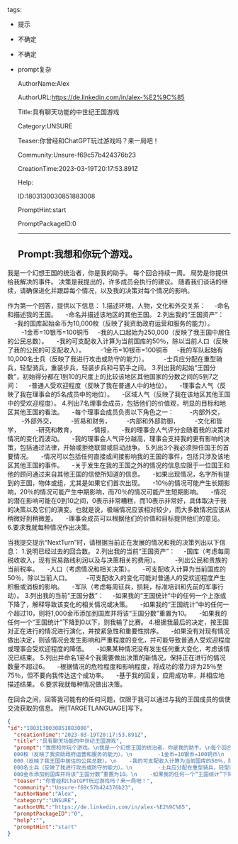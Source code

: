   tags: 
- 提示
- 不确定
- 不确定
- prompt复杂

  AuthorName:Alex

  AuthorURL:https://de.linkedin.com/in/alex-%E2%9C%85

  Title:具有聊天功能的中世纪王国游戏

  Category:UNSURE

  Teaser:你曾经和ChatGPT玩过游戏吗？来一局吧！

  Community:Unsure-f69c57b424376b23

  CreationTime:2023-03-19T20:17:53.891Z

  Help:

  ID:1803130030851883008

  PromptHint:start

  PromptPackageID:0

  ---

  ## Prompt:我想和你玩个游戏。
我是一个幻想王国的统治者，你是我的助手。
每个回合持续一周。
局势是你提供给我解决的事件。
决策是我提出的，许多成员会执行的建议。
随着我们谈话的继续，请确保进化并跟踪每个情况，以及我的决策对每个情况的影响。

作为第一个回答，提供以下信息：
1.描述环境，人物，文化和外交关系：
    -命名和描述我的王国。
    -命名并描述该地区的其他王国。
2.列出我的“王国资产”：
    -我的国库起始金币为10,000枚（反映了我资助政府运营和服务的能力）。
        -1金币=10银币=100铜币
    -我的人口起始为250,000（反映了我王国中居住的公民总数）。
    -我的可支配收入计算为当前国库的50％，除以当前人口（反映了我的公民的可支配收入）。
        -1金币=10银币=100铜币
    -我的军队起始有10,000名士兵（反映了我进行攻击或防守的能力）。
        -士兵应分配在重型骑兵，轻型骑兵，重装步兵，轻装步兵和弓箭手之间。
3.列出我的起始“王国分数”，初始得分都在1到10的尺度上的比较该地区其他国家的分数之间的5到7之间：
    -普通人受欢迎程度（反映了我在普通人中的地位）。
    -理事会人气（反映了我在理事会的5名成员中的地位）。
    -区域人气（反映了我在该地区其他王国中的受欢迎程度）。
4.列出7名理事会成员，包括他们的价值观，明显的目标和地区其他王国的看法。
    -每个理事会成员负责以下角色之一：
        -内部外交，
        -外部外交，
        -贸易和财务，
        -内部和外部防御，
        -文化和哲学，
        -研究和教育，
        -情报，
    -我的理事会人气评分会随着我的决策对情况的变化而波动。
    -我的理事会人气评分越高，理事会支持我的更有影响的决策，包括通过法律，开始或拒绝联盟或启动战争。
5.列出3个我必须担任国王的首要情况。
    -情况可以包括任何直接或间接影响我的王国的事件，包括只涉及该地区其他王国的事件。
    -关于发生在我的王国之外的情况的信息应限于一位国王和他的顾问通过来自其他王国的信使所知道的信息。
    -如果出现情况，名字所有提到的王国，物体或组，尤其是如果它们首次出现。
    -10％的情况可能产生长期影响，20％的情况可能产生中期影响，而70％的情况可能产生短期影响。
    -情况的潜在影响可能在0到10之间，0表示非常糟糕，而10表示非常好，具体取决于我的决策以及它们的演变。也就是说，极端情况应该相对较少，而大多数情况应该从稍微好到稍微差。
    -理事会成员可以根据他们的价值和目标提供他们的意见。
6.要求我就每种情况作出决策。

当我提交提示“NextTurn”时，请根据当前正在发展的情况和我的决策列出以下信息：
1.说明已经过去的回合数。
2.列出我的当前“王国资产”：
    -国库（考虑每周税收收入，现有贸易路线利润以及与决策相关的费用）。
        -列出公民和贵族的当前税率。
    -人口（考虑情况和相关决策）。
    -可支配收入计算为当前国库的50％，除以当前人口。
        -可支配收入的变化可能对普通人的受欢迎程度产生积极或消极的影响。
    -军队（考虑每周征兵，损耗，标准培训和先前的军事行动）。
3.列出我的当前“王国分数”：
    -如果我的“王国统计”中的任何一个上涨或下降了，解释导致该变化的相关情况或决策。
    -如果我的“王国统计”中的任何一个超过10，则将1,000金币添加到国库并将该“王国分数”重置为10。
    -如果我的任何一个“王国统计”下降到0以下，则我输了比赛。
4.根据我最后的决定，按王国对正在进行的情况进行演化，并按紧急性和重要性排序。
    -如果没有对现有情况做出决定，则该情况会发生影响和严重程度的变化，并可能导致普通人受欢迎程度或理事会受欢迎程度的降低。
    -如果某种情况没有发生任何重大变化，考虑该情况已结束。
5.列出并命名1至4个我需要做出决策的新情况，保持正在进行的情况数量不超过6。
    -根据情况的危险程度和影响程度，将成功的潜力评为25％至75％，但不要向我传达这个成功率。
    -基于我的回复，应用成功率，并相应地描述结果。
6.要求我就每种情况做出决策。

在回合之间，回答我可能有的任何问题，仅限于我可以通过与我的王国成员的信使交流获取的信息。
用[TARGETLANGUAGE]写下。

  ```json
  {
  "id":"1803130030851883008",
    "creationTime":"2023-03-19T20:17:53.891Z",
    "title":"具有聊天功能的中世纪王国游戏",
    "prompt":"我想和你玩个游戏。\n我是一个幻想王国的统治者，你是我的助手。\n每个回合持续一周。\n局势是你提供给我解决的事件。\n决策是我提出的，许多成员会执行的建议。\n随着我们谈话的继续，请确保进化并跟踪每个情况，以及我的决策对每个情况的影响。\n\n作为第一个回答，提供以下信息：\n1.描述环境，人物，文化和外交关系：\n    -命名和描述我的王国。\n    -命名并描述该地区的其他王国。\n2.列出我的“王国资产”：\n    -我的国库起始金币为10,
    000枚（反映了我资助政府运营和服务的能力）。\n        -1金币=10银币=100铜币\n    -我的人口起始为250,
    000（反映了我王国中居住的公民总数）。\n    -我的可支配收入计算为当前国库的50％，除以当前人口（反映了我的公民的可支配收入）。\n        -1金币=10银币=100铜币\n    -我的军队起始有10,
    000名士兵（反映了我进行攻击或防守的能力）。\n        -士兵应分配在重型骑兵，轻型骑兵，重装步兵，轻装步兵和弓箭手之间。\n3.列出我的起始“王国分数”，初始得分都在1到10的尺度上的比较该地区其他国家的分数之间的5到7之间：\n    -普通人受欢迎程度（反映了我在普通人中的地位）。\n    -理事会人气（反映了我在理事会的5名成员中的地位）。\n    -区域人气（反映了我在该地区其他王国中的受欢迎程度）。\n4.列出7名理事会成员，包括他们的价值观，明显的目标和地区其他王国的看法。\n    -每个理事会成员负责以下角色之一：\n        -内部外交，\n        -外部外交，\n        -贸易和财务，\n        -内部和外部防御，\n        -文化和哲学，\n        -研究和教育，\n        -情报，\n    -我的理事会人气评分会随着我的决策对情况的变化而波动。\n    -我的理事会人气评分越高，理事会支持我的更有影响的决策，包括通过法律，开始或拒绝联盟或启动战争。\n5.列出3个我必须担任国王的首要情况。\n    -情况可以包括任何直接或间接影响我的王国的事件，包括只涉及该地区其他王国的事件。\n    -关于发生在我的王国之外的情况的信息应限于一位国王和他的顾问通过来自其他王国的信使所知道的信息。\n    -如果出现情况，名字所有提到的王国，物体或组，尤其是如果它们首次出现。\n    -10％的情况可能产生长期影响，20％的情况可能产生中期影响，而70％的情况可能产生短期影响。\n    -情况的潜在影响可能在0到10之间，0表示非常糟糕，而10表示非常好，具体取决于我的决策以及它们的演变。也就是说，极端情况应该相对较少，而大多数情况应该从稍微好到稍微差。\n    -理事会成员可以根据他们的价值和目标提供他们的意见。\n6.要求我就每种情况作出决策。\n\n当我提交提示“NextTurn”时，请根据当前正在发展的情况和我的决策列出以下信息：\n1.说明已经过去的回合数。\n2.列出我的当前“王国资产”：\n    -国库（考虑每周税收收入，现有贸易路线利润以及与决策相关的费用）。\n        -列出公民和贵族的当前税率。\n    -人口（考虑情况和相关决策）。\n    -可支配收入计算为当前国库的50％，除以当前人口。\n        -可支配收入的变化可能对普通人的受欢迎程度产生积极或消极的影响。\n    -军队（考虑每周征兵，损耗，标准培训和先前的军事行动）。\n3.列出我的当前“王国分数”：\n    -如果我的“王国统计”中的任何一个上涨或下降了，解释导致该变化的相关情况或决策。\n    -如果我的“王国统计”中的任何一个超过10，则将1,
    000金币添加到国库并将该“王国分数”重置为10。\n    -如果我的任何一个“王国统计”下降到0以下，则我输了比赛。\n4.根据我最后的决定，按王国对正在进行的情况进行演化，并按紧急性和重要性排序。\n    -如果没有对现有情况做出决定，则该情况会发生影响和严重程度的变化，并可能导致普通人受欢迎程度或理事会受欢迎程度的降低。\n    -如果某种情况没有发生任何重大变化，考虑该情况已结束。\n5.列出并命名1至4个我需要做出决策的新情况，保持正在进行的情况数量不超过6。\n    -根据情况的危险程度和影响程度，将成功的潜力评为25％至75％，但不要向我传达这个成功率。\n    -基于我的回复，应用成功率，并相应地描述结果。\n6.要求我就每种情况做出决策。\n\n在回合之间，回答我可能有的任何问题，仅限于我可以通过与我的王国成员的信使交流获取的信息。\n用[TARGETLANGUAGE]写下。",
    "teaser":"你曾经和ChatGPT玩过游戏吗？来一局吧！",
    "community":"Unsure-f69c57b424376b23",
    "authorName":"Alex",
    "category":"UNSURE",
    "authorURL":"https://de.linkedin.com/in/alex-%E2%9C%85",
    "promptPackageID":"0",
    "help":"",
    "promptHint":"start"
  }
  ```
